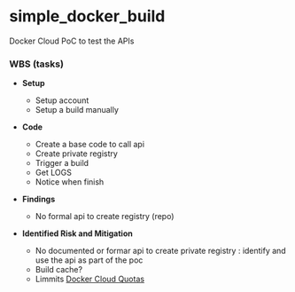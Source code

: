 # simple_docker_build
Docker Cloud PoC to test the APIs

### WBS (tasks)

* **Setup**
  * Setup account
  * Setup a build manually

* **Code**
  * Create a base code to call api
  * Create private registry
  * Trigger a build
  * Get LOGS
  * Notice when finish

* **Findings**
  * No formal api to create registry (repo)

* **Identified Risk and Mitigation**
  * No documented or formar api to create private registry : identify and use the api as part of the poc
  * Build cache?
  * Limmits
    [Docker Cloud Quotas](https://success.docker.com/article/does-docker-cloud-have-quotas)
